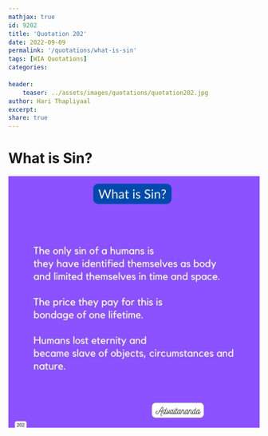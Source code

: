 ```yaml
---
mathjax: true
id: 9202
title: 'Quotation 202'
date: 2022-09-09
permalink: '/quotations/what-is-sin'
tags: [WIA Quotations] 
categories: 

header:
    teaser: ../assets/images/quotations/quotation202.jpg
author: Hari Thapliyaal 
excerpt:
share: true 
---
```


# What is Sin?

![What is Sin?](../assets/images/quotations/quotation202.jpg)
